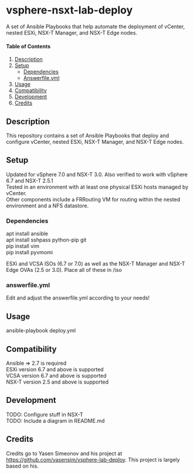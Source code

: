 # vsphere-nsxt-lab-deploy
A set of Ansible Playbooks that help automate the deployment of vCenter, nested ESXi, NSX-T Manager, and NSX-T Edge nodes. <br/>

#### Table of Contents

1. [Description](#description)
1. [Setup](#setup)
    * [Dependencies](#Dependencies)
    * [Answerfile.yml](#answerfile.yml)
1. [Usage](#usage)
1. [Compatibility](#Compatibility)
1. [Development](#Development)
1. [Credits](#Credits)

## Description

This repository contains a set of Ansible Playbooks that deploy and configure vCenter, nested ESXi, NSX-T Manager, and NSX-T Edge nodes. 

## Setup

Updated for vSphere 7.0 and NSX-T 3.0. Also verified to work with vSphere 6.7 and NSX-T 2.5.1<br/>
Tested in an environment with at least one physical ESXi hosts managed by vCenter.<br/>
Other components include a FRRouting VM for routing within the nested environment and a NFS datastore.<br/>

### Dependencies

apt install ansible <br/>
apt install sshpass python-pip git <br/>
pip install vim <br/>
pip install pyvmomi <br/>

ESXi and VCSA ISOs (6.7 or 7.0) as well as the NSX-T Manager and NSX-T Edge OVAs (2.5 or 3.0). Place all of these in /iso <br/>

### answerfile.yml

Edit and adjust the answerfile.yml according to your needs!

## Usage

ansible-playbook deploy.yml

## Compatibility

Ansible => 2.7 is required <br/>
ESXi version 6.7 and above is supported <br/>
VCSA version 6.7 and above is supported <br/>
NSX-T version 2.5 and above is supported <br/>

## Development

TODO: Configure stuff in NSX-T <br/>
TODO: Include a diagram in README.md<br/>

## Credits

Credits go to Yasen Simeonov and his project at https://github.com/yasensim/vsphere-lab-deploy. This project is largely based on his.